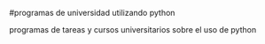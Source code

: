 #programas de universidad utilizando python

programas de tareas y cursos universitarios sobre el uso de python
